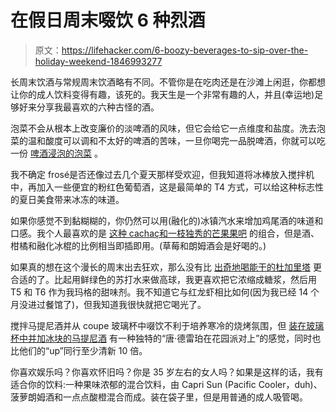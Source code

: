 # 在假日周末啜饮 6 种烈酒

> 原文：<https://lifehacker.com/6-boozy-beverages-to-sip-over-the-holiday-weekend-1846993277>

长周末饮酒与常规周末饮酒略有不同。不管你是在吃肉还是在沙滩上闲逛，你都想让你的成人饮料变得有趣，该死的。我天生是一个非常有趣的人，并且(幸运地)足够好来分享我最喜欢的六种古怪的酒。

泡菜不会从根本上改变廉价的淡啤酒的风味，但它会给它一点维度和盐度。洗去泡菜的温和酸度可以调和不太好的啤酒的苦味，一旦你喝完一品脱啤酒，你就可以吃一份 [啤酒浸泡的泡菜](https://lifehacker.com/put-a-pickle-in-your-shitty-beer-1844405458) 。

我不确定 frosé是否还像过去几个夏天那样受欢迎，但我知道将冰棒放入搅拌机中，再加入一些便宜的粉红色葡萄酒，这是最简单的 T4 方式，可以给这种标志性的夏日美食带来冰冻的味道。

如果你感觉不到黏糊糊的，你仍然可以用(融化的)冰镇汽水来增加鸡尾酒的味道和口感。我个人最喜欢的是 [这种 cachaç和一枝独秀的芒果果吧](https://lifehacker.com/how-to-make-a-summer-cocktail-out-of-a-popsicle-1846798348) 的组合，但是酒、柑橘和融化冰棍的比例相当即插即用。(草莓和朗姆酒会是好喝的。)

如果真的想在这个漫长的周末出去狂欢，那么没有比 [出奇地喝能干的杜加里塔](https://lifehacker.com/how-to-make-a-dewgarita-at-home-1845095885) 更合适的了。比起用鲜绿色的苏打水来做高球，我更喜欢把它浓缩成糖浆，然后用 T5 和 T6 作为我玛格的甜味剂。我不知道它与红龙虾相比如何(因为我已经 14 个月没进过餐馆了)，但我知道我很快就把它喝光了。

搅拌马提尼酒并从 coupe 玻璃杯中啜饮不利于培养寒冷的烧烤氛围，但 [装在玻璃杯中并加冰块的马提尼酒](https://lifehacker.com/just-build-your-martini-on-the-rocks-1844338925) 有一种独特的“唐·德雷珀在花园派对上”的感觉，同时也比他们的“up”同行至少清新 10 倍。

你喜欢娱乐吗？你喜欢怀旧吗？你是 35 岁左右的女人吗？如果是这样的话，我有适合你的饮料:一种果味浓郁的混合饮料，由 Capri Sun (Pacific Cooler，duh)、菠萝朗姆酒和一点点酸橙混合而成。装在袋子里，但是用普通的成人吸管喝。